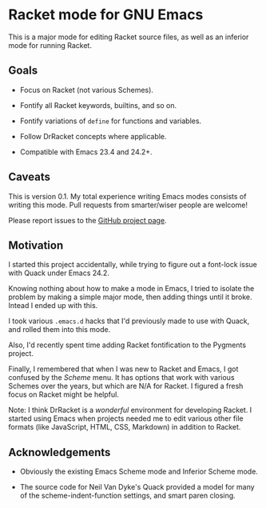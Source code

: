 # Racket mode for GNU Emacs

This is a major mode for editing Racket source files, as well as an
inferior mode for running Racket.

## Goals

- Focus on Racket (not various Schemes).

- Fontify all Racket keywords, builtins, and so on.

- Fontify variations of `define` for functions and variables.

- Follow DrRacket concepts where applicable.

- Compatible with Emacs 23.4 and 24.2+.

## Caveats

This is version 0.1. My total experience writing Emacs modes consists
of writing this mode. Pull requests from smarter/wiser people are
welcome!

Please report issues to the [GitHub project page](https://www.github.com/greghendershott/racket-mode).

## Motivation

I started this project accidentally, while trying to figure out a
font-lock issue with Quack under Emacs 24.2.

Knowing nothing about how to make a mode in Emacs, I tried to isolate
the problem by making a simple major mode, then adding things until it
broke. Intead I ended up with this.

I took various `.emacs.d` hacks that I'd previously made to use with
Quack, and rolled them into this mode.

Also, I'd recently spent time adding Racket fontification to the
Pygments project.

Finally, I remembered that when I was new to Racket and Emacs, I got
confused by the _Scheme_ menu. It has options that work with various
Schemes over the years, but which are N/A for Racket. I figured a
fresh focus on Racket might be helpful.

Note: I think DrRacket is a _wonderful_ environment for developing
Racket. I started using Emacs when projects needed me to edit various
other file formats (like JavaScript, HTML, CSS, Markdown) in addition
to Racket.

## Acknowledgements

- Obviously the existing Emacs Scheme mode and Inferior Scheme mode.

- The source code for Neil Van Dyke's Quack provided a model for
  many of the scheme-indent-function settings, and smart paren closing.
